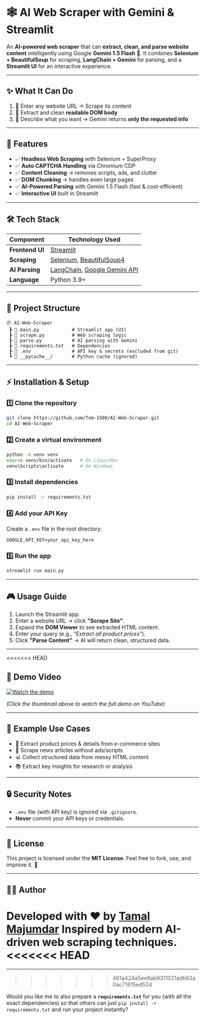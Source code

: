 # 🕸️ AI Web Scraper with Gemini & Streamlit

An **AI-powered web scraper** that can **extract, clean, and parse website content** intelligently using Google **Gemini 1.5 Flash** 🚀.
It combines **Selenium + BeautifulSoup** for scraping, **LangChain + Gemini** for parsing, and a **Streamlit UI** for an interactive experience.

---

## ✨ What It Can Do

1. 🔗 Enter any website URL → Scrape its content
2. 🧹 Extract and clean **readable DOM body**
3. 🤖 Describe what you want → Gemini returns **only the requested info**

---

## 🚀 Features

* ✅ **Headless Web Scraping** with Selenium + SuperProxy
* ✅ **Auto CAPTCHA Handling** via Chromium CDP
* ✅ **Content Cleaning** → removes scripts, ads, and clutter
* ✅ **DOM Chunking** → handles even large pages
* ✅ **AI-Powered Parsing** with Gemini 1.5 Flash (fast & cost-efficient)
* ✅ **Interactive UI** built in Streamlit

---

## 🛠️ Tech Stack

| Component       | Technology Used                                                                                         |
| --------------- | ------------------------------------------------------------------------------------------------------- |
| **Frontend UI** | [Streamlit](https://streamlit.io/)                                                                      |
| **Scraping**    | [Selenium](https://www.selenium.dev/), [BeautifulSoup4](https://www.crummy.com/software/BeautifulSoup/) |
| **AI Parsing**  | [LangChain](https://www.langchain.com/), [Google Gemini API](https://ai.google.dev/)                    |
| **Language**    | Python 3.9+                                                                                             |

---

## 📂 Project Structure

```
📦 AI-Web-Scraper
 ┣ 📜 main.py            # Streamlit app (UI)
 ┣ 📜 scrape.py          # Web scraping logic
 ┣ 📜 parse.py           # AI parsing with Gemini
 ┣ 📜 requirements.txt   # Dependencies
 ┣ 📜 .env               # API key & secrets (excluded from git)
 ┗ 📂 __pycache__/       # Python cache (ignored)
```

---

## ⚡ Installation & Setup

### 1️⃣ Clone the repository

```bash
git clone https://github.com/Tom-1508/AI-Web-Scraper.git
cd AI-Web-Scraper
```

### 2️⃣ Create a virtual environment

```bash
python -m venv venv
source venv/bin/activate   # On Linux/Mac
venv\Scripts\activate      # On Windows
```

### 3️⃣ Install dependencies

```bash
pip install -r requirements.txt
```

### 4️⃣ Add your API Key

Create a `.env` file in the root directory:

```
GOOGLE_API_KEY=your_api_key_here
```

### 5️⃣ Run the app

```bash
streamlit run main.py
```

---

## 🎮 Usage Guide

1. Launch the Streamlit app.
2. Enter a website URL → click **"Scrape Site"**.
3. Expand the **DOM Viewer** to see extracted HTML content.
4. Enter your query (e.g., *"Extract all product prices"*).
5. Click **"Parse Content"** → AI will return clean, structured data.

---

<<<<<<< HEAD
## 🎥 Demo Video

[![Watch the demo](https://img.youtube.com/vi/AU1AczEB4ds/0.jpg)](https://youtu.be/AU1AczEB4ds?si=8J_zgoqp2uoyt41-)

*(Click the thumbnail above to watch the full demo on YouTube)*

---

## 📝 Example Use Cases

* 🛒 Extract product prices & details from e-commerce sites
* 📰 Scrape news articles without ads/scripts
* 📊 Collect structured data from messy HTML content
* 📚 Extract key insights for research or analysis

---

## 🔒 Security Notes

* `.env` file (with API key) is ignored via `.gitignore`.
* **Never** commit your API keys or credentials.

---

## 📜 License

This project is licensed under the **MIT License**.
Feel free to fork, use, and improve it. 🚀

---

## 👨‍💻 Author

Developed with ❤️ by [**Tamal Majumdar**](https://github.com/Tom-1508)
Inspired by **modern AI-driven web scraping techniques**.
<<<<<<< HEAD
=======

---
>>>>>>> 461a424a5ee8ab9311021adb63a0ac71615ed52d

Would you like me to also prepare a **`requirements.txt`** for you (with all the exact dependencies) so that others can just `pip install -r requirements.txt` and run your project instantly?
